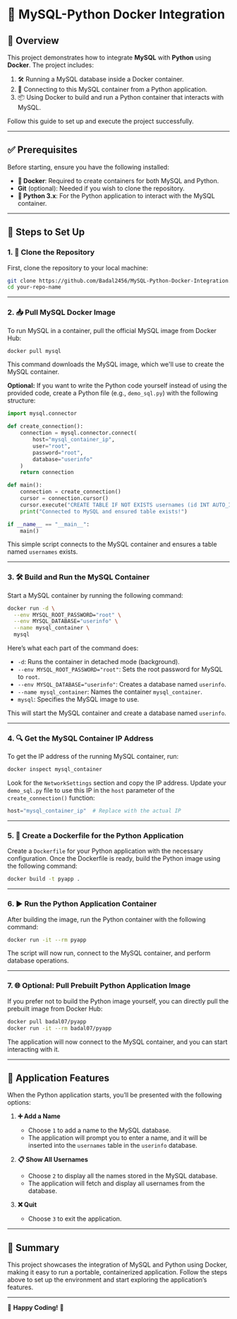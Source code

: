 # 🌟 MySQL-Python Docker Integration

## 📖 Overview
This project demonstrates how to integrate **MySQL** with **Python** using **Docker**. The project includes:

1. 🛠️ Running a MySQL database inside a Docker container.
2. 🔗 Connecting to this MySQL container from a Python application.
3. 📦 Using Docker to build and run a Python container that interacts with MySQL.

Follow this guide to set up and execute the project successfully.

---

## ✅ Prerequisites
Before starting, ensure you have the following installed:

- **🐳 Docker**: Required to create containers for both MySQL and Python.
- **Git** (optional): Needed if you wish to clone the repository.
- **🐍 Python 3.x**: For the Python application to interact with the MySQL container.

---

## 🚀 Steps to Set Up

### 1. 📂 Clone the Repository
First, clone the repository to your local machine:

```bash
git clone https://github.com/Badal2456/MySQL-Python-Docker-Integration.git
cd your-repo-name
```

---

### 2. 📥 Pull MySQL Docker Image
To run MySQL in a container, pull the official MySQL image from Docker Hub:

```bash
docker pull mysql
```

This command downloads the MySQL image, which we'll use to create the MySQL container.

**Optional:** If you want to write the Python code yourself instead of using the provided code, create a Python file (e.g., `demo_sql.py`) with the following structure:

```python
import mysql.connector

def create_connection():
    connection = mysql.connector.connect(
        host="mysql_container_ip",
        user="root",
        password="root",
        database="userinfo"
    )
    return connection

def main():
    connection = create_connection()
    cursor = connection.cursor()
    cursor.execute("CREATE TABLE IF NOT EXISTS usernames (id INT AUTO_INCREMENT PRIMARY KEY, name VARCHAR(255))")
    print("Connected to MySQL and ensured table exists!")

if __name__ == "__main__":
    main()
```

This simple script connects to the MySQL container and ensures a table named `usernames` exists.

---

### 3. 🛠️ Build and Run the MySQL Container
Start a MySQL container by running the following command:

```bash
docker run -d \
  --env MYSQL_ROOT_PASSWORD="root" \
  --env MYSQL_DATABASE="userinfo" \
  --name mysql_container \
  mysql
```

Here’s what each part of the command does:

- `-d`: Runs the container in detached mode (background).
- `--env MYSQL_ROOT_PASSWORD="root"`: Sets the root password for MySQL to `root`.
- `--env MYSQL_DATABASE="userinfo"`: Creates a database named `userinfo`.
- `--name mysql_container`: Names the container `mysql_container`.
- `mysql`: Specifies the MySQL image to use.

This will start the MySQL container and create a database named `userinfo`.

---

### 4. 🔍 Get the MySQL Container IP Address
To get the IP address of the running MySQL container, run:

```bash
docker inspect mysql_container
```

Look for the `NetworkSettings` section and copy the IP address. Update your `demo_sql.py` file to use this IP in the `host` parameter of the `create_connection()` function:

```python
host="mysql_container_ip"  # Replace with the actual IP
```

---

### 5. 📄 Create a Dockerfile for the Python Application
Create a `Dockerfile` for your Python application with the necessary configuration. Once the Dockerfile is ready, build the Python image using the following command:

```bash
docker build -t pyapp .
```

---

### 6. ▶️ Run the Python Application Container
After building the image, run the Python container with the following command:

```bash
docker run -it --rm pyapp
```

The script will now run, connect to the MySQL container, and perform database operations.

---

### 7. 🌐 Optional: Pull Prebuilt Python Application Image
If you prefer not to build the Python image yourself, you can directly pull the prebuilt image from Docker Hub:

```bash
docker pull badal07/pyapp
docker run -it --rm badal07/pyapp
```

The application will now connect to the MySQL container, and you can start interacting with it.

---

## 📝 Application Features
When the Python application starts, you’ll be presented with the following options:

1. **➕ Add a Name**
   - Choose `1` to add a name to the MySQL database.
   - The application will prompt you to enter a name, and it will be inserted into the `usernames` table in the `userinfo` database.

2. **📋 Show All Usernames**
   - Choose `2` to display all the names stored in the MySQL database.
   - The application will fetch and display all usernames from the database.

3. **❌ Quit**
   - Choose `3` to exit the application.

---

## 🎯 Summary
This project showcases the integration of MySQL and Python using Docker, making it easy to run a portable, containerized application. Follow the steps above to set up the environment and start exploring the application’s features.

---

🎉 **Happy Coding!** 🚀

